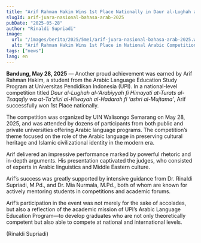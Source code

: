 ```yaml
---
title: "Arif Rahman Hakim Wins 1st Place Nationally in Daur al-Lughah al-‘Arabiyyah"
slugId: arif-juara-nasional-bahasa-arab-2025
pubDate: "2025-05-28"
author: "Rinaldi Supriadi"
image:
  url: "/images/berita/2025/5mei/arif-juara-nasional-bahasa-arab-2025.webp"
  alt: "Arif Rahman Hakim Wins 1st Place in National Arabic Competition"
tags: ["news"]
lang: en
---
```


**Bandung, May 28, 2025** — Another proud achievement was earned by Arif Rahman Hakim, a student from the Arabic Language Education Study Program at Universitas Pendidikan Indonesia (UPI). In a national-level competition titled *Daur al-Lughah al-‘Arabiyyah fi Himayati at-Turats al-Tsaqafiy wa at-Ta’ziizi al-Hiwayah al-Hadarah fi ‘ashri al-Mujtama’*, Arif successfully won 1st Place nationally.

The competition was organized by UIN Walisongo Semarang on May 28, 2025, and was attended by dozens of participants from both public and private universities offering Arabic language programs. The competition’s theme focused on the role of the Arabic language in preserving cultural heritage and Islamic civilizational identity in the modern era.

Arif delivered an impressive performance marked by powerful rhetoric and in-depth arguments. His presentation captivated the judges, who consisted of experts in Arabic linguistics and Middle Eastern culture.

Arif’s success was greatly supported by intensive guidance from Dr. Rinaldi Supriadi, M.Pd., and Dr. Mia Nurmala, M.Pd., both of whom are known for actively mentoring students in competitions and academic forums.

Arif’s participation in the event was not merely for the sake of accolades, but also a reflection of the academic mission of UPI’s Arabic Language Education Program—to develop graduates who are not only theoretically competent but also able to compete at national and international levels.

(Rinaldi Supriadi)

